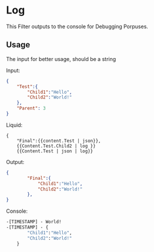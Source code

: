 # Log

This Filter outputs to the console for Debugging Porpuses.

## Usage

The input for better usage, should be a string

Input:
```json
{
	"Test":{
		"Child1":"Hello",
		"Child2":"World!"
	},
	"Parent": 3
}
```

Liquid:
```
{
	"Final":{{content.Test | json}},
	{{Content.Test.Child2 | log }}
	{{Content.Test | json | log}}
```

Output:
```json
{
		"Final":{
			"Child1":"Hello",
			"Child2":"World!"
		},
}
```
Console:
```cmd
-[TIMESTAMP] - World!
-[TIMESTAMP] - {
		"Child1":"Hello",
		"Child2":"World!"
	}
```